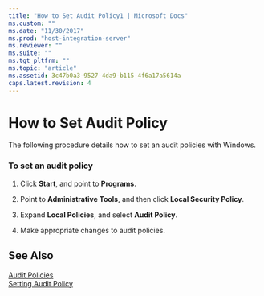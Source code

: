 ```yaml
---
title: "How to Set Audit Policy1 | Microsoft Docs"
ms.custom: ""
ms.date: "11/30/2017"
ms.prod: "host-integration-server"
ms.reviewer: ""
ms.suite: ""
ms.tgt_pltfrm: ""
ms.topic: "article"
ms.assetid: 3c47b0a3-9527-4da9-b115-4f6a17a5614a
caps.latest.revision: 4
---
```

# How to Set Audit Policy
The following procedure details how to set an audit policies with Windows.  
  
### To set an audit policy  
  
1.  Click **Start**, and point to **Programs**.  
  
2.  Point to **Administrative Tools**, and then click **Local Security Policy**.  
  
3.  Expand **Local Policies**, and select **Audit Policy**.  
  
4.  Make appropriate changes to audit policies.  
  
## See Also  
 [Audit Policies](../core/audit-policies1.md)   
 [Setting Audit Policy](../core/setting-audit-policy1.md)